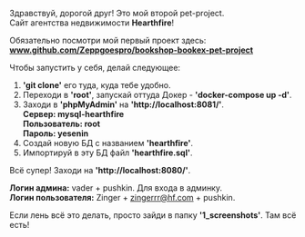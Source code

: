 Здравствуй, дорогой друг! Это мой второй pet-project.<br/>
Сайт агентства недвижимости <b>Hearthfire</b>!<br/>

Обязательно посмотри мой первый проект здесь: <b>www.github.com/Zeppgoespro/bookshop-bookex-pet-project</b>

Чтобы запустить у себя, делай следующее:<br/>

1. <b>'git clone'</b> его туда, куда тебе удобно.
2. Переходи в <b>'root'</b>, запускай оттуда Докер - <b>'docker-compose up -d'</b>.
3. Заходи в <b>'phpMyAdmin'</b> на <b>'http://localhost:8081/'</b>.<br/>
   <b>Сервер: mysql-hearthfire</b><br/>
   <b>Пользователь: root</b><br/>
   <b>Пароль: yesenin</b><br/>
4. Создай новую БД с названием <b>'hearthfire'</b>.
5. Импортируй в эту БД файл <b>'hearthfire.sql'</b>.

Всё супер! Заходи на <b>'http://localhost:8080/'</b>.<br/>

<b>Логин админа:</b> vader + pushkin. Для входа в админку.<br/>
<b>Логин пользователя:</b> Zinger + zingerrr@hf.com + pushkin.<br/>

Если лень всё это делать, просто зайди в папку <b>'1_screenshots'</b>. Там всё есть!
